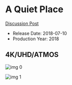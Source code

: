 # A Quiet Place

[Discussion Post](https://www.avsforum.com/threads/bass-eq-for-filtered-movies.2995212/post-56721056)

* Release Date: 2018-07-10
* Production Year: 2018

## 4K/UHD/ATMOS

![img 0](https://i.imgur.com/zAfPqmV.jpg)

![img 1](https://i.imgur.com/dkcYg3b.jpg)


